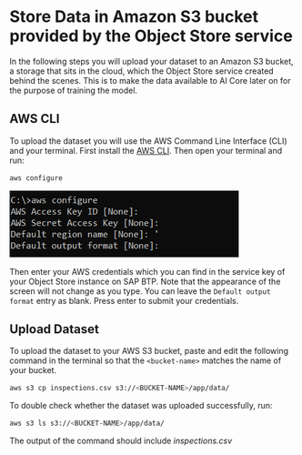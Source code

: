 # Store Data in Amazon S3 bucket provided by the Object Store service

In the following steps you will upload your dataset to an Amazon S3 bucket, a storage that
sits in the cloud, which the Object Store service created behind the scenes. This is to
make the data available to AI Core later on for the purpose of training the model.

## AWS CLI

To upload the dataset you will use the AWS Command Line Interface
(CLI) and your terminal. First install the [AWS
CLI](https://docs.aws.amazon.com/cli/latest/userguide/getting-started-install.html). Then
open your terminal and run:

```bash
aws configure
```

![AWS configure](resources/aws-configure.png)

Then enter your AWS credentials which you can find in the service key of your Object
Store instance on SAP BTP. Note that the appearance of the screen will not change as you type. You can leave
the `Default output format` entry as blank. Press enter to submit your credentials.

## Upload Dataset

To upload the dataset to your AWS S3 bucket, paste and edit the following command in the
terminal so that the `<bucket-name>` matches the name of your bucket.

```bash
aws s3 cp inspections.csv s3://<BUCKET-NAME>/app/data/
```

To double check whether the dataset was uploaded successfully, run:

```bash
aws s3 ls s3://<BUCKET-NAME>/app/data/
```

The output of the command should include *inspections.csv*